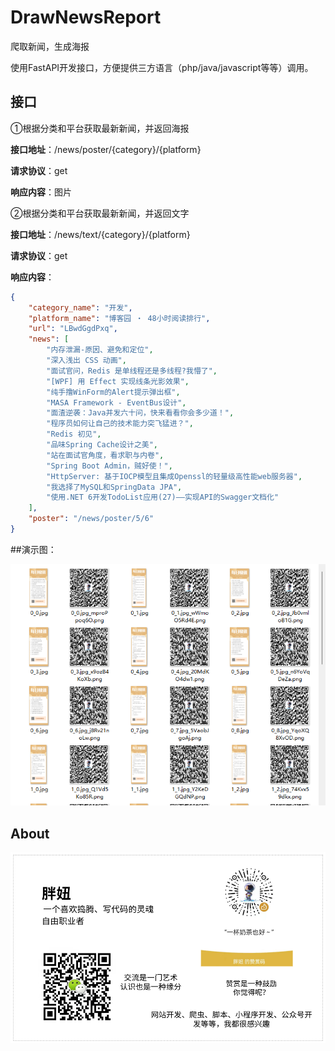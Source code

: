 # DrawNewsReport
 爬取新闻，生成海报

使用FastAPI开发接口，方便提供三方语言（php/java/javascript等等）调用。

## 接口

①根据分类和平台获取最新新闻，并返回海报

**接口地址**：/news/poster/{category}/{platform}

**请求协议**：get

**响应内容**：图片

②根据分类和平台获取最新新闻，并返回文字

**接口地址**：/news/text/{category}/{platform}

**请求协议**：get

**响应内容**：
```json
{
    "category_name": "开发",
    "platform_name": "博客园 ‧ 48小时阅读排行",
    "url": "LBwdGgdPxq",
    "news": [
        "内存泄漏-原因、避免和定位",
        "深入浅出 CSS 动画",
        "面试官问，Redis 是单线程还是多线程?我懵了",
        "[WPF] 用 Effect 实现线条光影效果",
        "纯手撸WinForm的Alert提示弹出框",
        "MASA Framework - EventBus设计",
        "面渣逆袭：Java并发六十问，快来看看你会多少道！",
        "程序员如何让自己的技术能力突飞猛进？",
        "Redis 初见",
        "品味Spring Cache设计之美",
        "站在面试官角度，看求职与内卷",
        "Spring Boot Admin，贼好使！",
        "HttpServer: 基于IOCP模型且集成Openssl的轻量级高性能web服务器",
        "我选择了MySQL和SpringData JPA",
        "使用.NET 6开发TodoList应用(27)——实现API的Swagger文档化"
    ],
    "poster": "/news/poster/5/6"
}
```

##演示图：

![image-20220110182758564](README.assets/image-20220110182758564.png)

## About

![image-20220105202751448](README.assets/image-20220105202751448.png)

